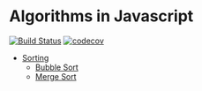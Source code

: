 # Algorithms in Javascript 

[![Build Status](https://travis-ci.com/chkhaidzegiorgi/js-algo.svg?branch=main)](https://travis-ci.com/chkhaidzegiorgi/js-algo)
[![codecov](https://codecov.io/gh/chkhaidzegiorgi/js-algo/branch/main/graph/badge.svg)](https://codecov.io/gh/chkhaidzegiorgi/js-algo)

* [Sorting](src/algorithms/sorting)
    - [Bubble Sort](src/algorithms/sorting/bubble-sort)
    - [Merge Sort](src/algorithms/sorting/merge-sort)

    